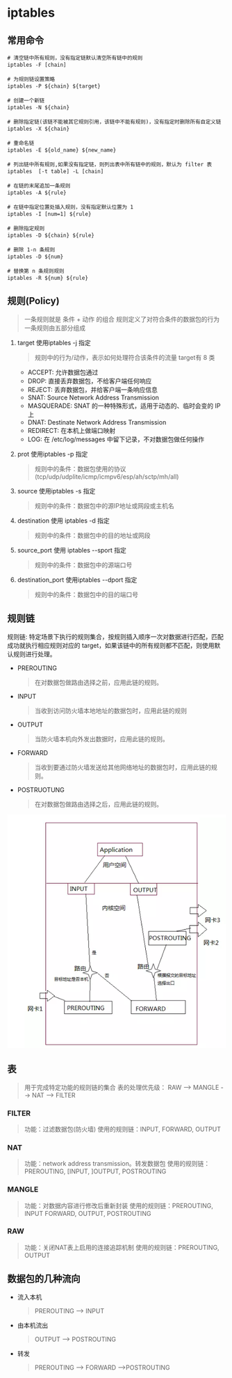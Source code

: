 # iptables

## 常用命令

```shell
# 清空链中所有规则，没有指定链默认清空所有链中的规则
iptables -F [chain]

# 为规则链设置策略
iptables -P ${chain} ${target}

# 创建一个新链
iptables -N ${chain}

# 删除指定链(该链不能被其它规则引用，该链中不能有规则)，没有指定时删除所有自定义链
iptables -X ${chain}

# 重命名链
iptables -E ${old_name} ${new_name}

# 列出链中所有规则,如果没有指定链，则列出表中所有链中的规则，默认为 filter 表
iptables  [-t table] -L [chain]

# 在链的末尾追加一条规则
iptables -A ${rule}

# 在链中指定位置处插入规则，没有指定默认位置为 1
iptables -I [num=1] ${rule}

# 删除指定规则
iptables -D ${chain} ${rule}

# 删除 1-n 条规则
iptables -D ${num}

# 替换第 n 条规则规则
iptables -R ${num} ${rule}
```

## 规则(Policy)

> 一条规则就是 条件 + 动作 的组合
> 规则定义了对符合条件的数据包的行为
> 一条规则由五部分组成

1. target 使用iptables -j 指定
   > 规则中的行为/动作，表示如何处理符合该条件的流量
   > target有 8 类
   - ACCEPT: 允许数据包通过
   - DROP: 直接丢弃数据包，不给客户端任何响应
   - REJECT: 丢弃数据包，并给客户端一条响应信息
   - SNAT: Source Network Address Transmission
   - MASQUERADE: SNAT 的一种特殊形式，适用于动态的、临时会变的 IP 上
   - DNAT: Destinate Network Address Transmission
   - REDIRECT: 在本机上做端口映射
   - LOG: 在 /etc/log/messages 中留下记录，不对数据包做任何操作

2. prot 使用iptables -p 指定
   > 规则中的条件：数据包使用的协议(tcp/udp/udplite/icmp/icmpv6/esp/ah/sctp/mh/all)
3. source 使用iptables -s 指定
   > 规则中的条件：数据包中的源IP地址或网段或主机名
4. destination 使用 iptables -d 指定
   > 规则中的条件：数据包中的目的地址或网段
5. source_port 使用 iptables --sport 指定
   > 规则中的条件：数据包中的源端口号
6. destination_port 使用iptables --dport 指定
   > 规则中的条件：数据包中的目的端口号

## 规则链

规则链:
  特定场景下执行的规则集合，按规则插入顺序一次对数据进行匹配，匹配成功就执行相应规则对应的 target，如果该链中的所有规则都不匹配，则使用默认规则进行处理。

- PREROUTING
  > 在对数据包做路由选择之前，应用此链的规则。
- INPUT
  > 当收到访问防火墙本地地址的数据包时，应用此链的规则
- OUTPUT
  > 当防火墙本机向外发出数据时，应用此链的规则。
- FORWARD
  > 当收到要通过防火墙发送给其他网络地址的数据包时，应用此链的规则。
- POSTRUOTUNG
  > 在对数据包做路由选择之后，应用此链的规则。

![规则链](./images/iptables规则链.png)

## 表

> 用于完成特定功能的规则链的集合
> 表的处理优先级： RAW --> MANGLE --> NAT --> FILTER

### FILTER

> 功能：过滤数据包(防火墙)
> 使用的规则链：INPUT, FORWARD, OUTPUT

### NAT

> 功能：network address transmission。转发数据包
> 使用的规则链：PREROUTING, [INPUT, ]OUTPUT, POSTROUTING

### MANGLE

> 功能：对数据内容进行修改后重新封装
> 使用的规则链：PREROUTING, INPUT FORWARD, OUTPUT, POSTROUTING

### RAW

> 功能：关闭NAT表上启用的连接追踪机制
> 使用的规则链：PREROUTING, OUTPUT

## 数据包的几种流向

- 流入本机
  > PREROUTING --> INPUT

- 由本机流出
  > OUTPUT --> POSTROUTING

- 转发
  > PREROUTING --> FORWARD -->POSTROUTING

